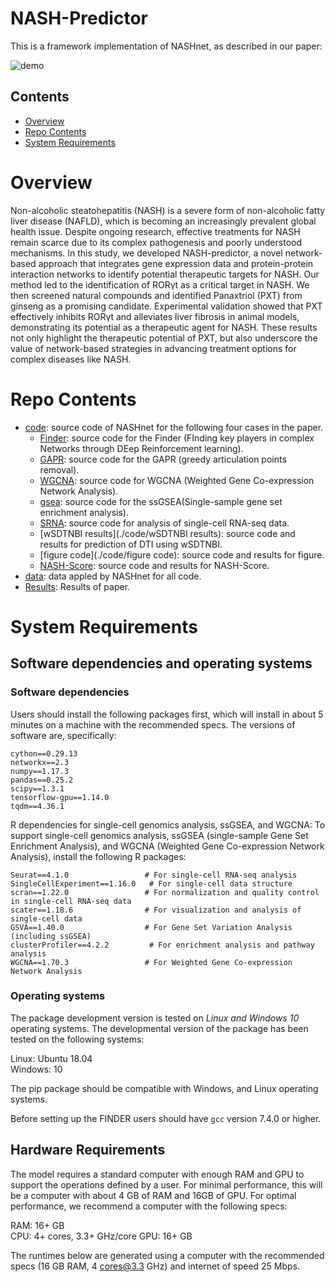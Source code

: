 # NASH-Predictor

This is a framework implementation of NASHnet, as described in our paper:

![demo](https://github.com/sirpan/NASHnet/blob/main/Fig%20.1new.png)

## Contents

- [Overview](#overview)
- [Repo Contents](#repo-contents)
- [System Requirements](#system-requirements)


# Overview

Non-alcoholic steatohepatitis (NASH) is a severe form of non-alcoholic fatty liver disease (NAFLD), which is becoming an increasingly prevalent global health issue. Despite ongoing research, effective treatments for NASH remain scarce due to its complex pathogenesis and poorly understood mechanisms. In this study, we developed NASH-predictor, a novel network-based approach that integrates gene expression data and protein-protein interaction networks to identify potential therapeutic targets for NASH. Our method led to the identification of RORγt as a critical target in NASH. We then screened natural compounds and identified Panaxtriol (PXT) from ginseng as a promising candidate. Experimental validation showed that PXT effectively inhibits RORγt and alleviates liver fibrosis in animal models, demonstrating its potential as a therapeutic agent for NASH. These results not only highlight the therapeutic potential of PXT, but also underscore the value of network-based strategies in advancing treatment options for complex diseases like NASH.

# Repo Contents

- [code](./code): source code of NASHnet for the following four cases in the paper.
     - [Finder](./code/Finder): source code for the Finder (FInding key players in complex Networks through DEep Reinforcement learning).
     - [GAPR](./code/GAPR): source code for the GAPR (greedy articulation points removal).
     - [WGCNA](./code/WGCNA): source code for WGCNA (Weighted Gene Co-expression Network Analysis).
     - [gsea](./code/gsea): source code for the ssGSEA(Single-sample gene set enrichment analysis).
     - [SRNA](./code/SRNA): source code for analysis of single-cell RNA-seq data.
     - [wSDTNBI results](./code/wSDTNBI results): source code and results for prediction of DTI using wSDTNBI.
     - [figure code](./code/figure code): source code and results for figure.
     - [NASH-Score](./code/NASH-Score): source code and results for NASH-Score.
- [data](./data): data appled by NASHnet for all code.
- [Results](./Results): Results of paper.


# System Requirements

## Software dependencies and operating systems

### Software dependencies

Users should install the following packages first, which will install in about 5 minutes on a machine with the recommended specs. The versions of software are, specifically:
```
cython==0.29.13 
networkx==2.3 
numpy==1.17.3 
pandas==0.25.2 
scipy==1.3.1 
tensorflow-gpu==1.14.0 
tqdm==4.36.1
```
R dependencies for single-cell genomics analysis, ssGSEA, and WGCNA:
To support single-cell genomics analysis, ssGSEA (single-sample Gene Set Enrichment Analysis), and WGCNA (Weighted Gene Co-expression Network Analysis), install the following R packages:
```
Seurat==4.1.0                 # For single-cell RNA-seq analysis
SingleCellExperiment==1.16.0   # For single-cell data structure
scran==1.22.0                 # For normalization and quality control in single-cell RNA-seq data
scater==1.18.6                # For visualization and analysis of single-cell data
GSVA==1.40.0                  # For Gene Set Variation Analysis (including ssGSEA)
clusterProfiler==4.2.2         # For enrichment analysis and pathway analysis
WGCNA==1.70.3                 # For Weighted Gene Co-expression Network Analysis

```
### Operating systems
The package development version is tested on *Linux and Windows 10* operating systems. The developmental version of the package has been tested on the following systems:

Linux: Ubuntu 18.04  
Windows: 10

The pip package should be compatible with Windows, and Linux operating systems.

Before setting up the FINDER users should have `gcc` version 7.4.0 or higher.

## Hardware Requirements
The model requires a standard computer with enough RAM and GPU to support the operations defined by a user. For minimal performance, this will be a computer with about 4 GB of RAM and 16GB of GPU. For optimal performance, we recommend a computer with the following specs:

RAM: 16+ GB  
CPU: 4+ cores, 3.3+ GHz/core
GPU: 16+ GB

The runtimes below are generated using a computer with the recommended specs (16 GB RAM, 4 cores@3.3 GHz) and internet of speed 25 Mbps.






